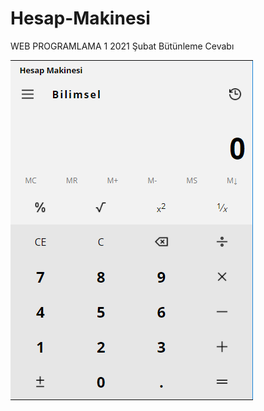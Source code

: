 # Hesap-Makinesi
WEB PROGRAMLAMA 1 2021 Şubat Bütünleme Cevabı 

![alt text](https://github.com/hsngdr/Hesap-Makinesi/blob/main/Screenshot.png?raw=true)
